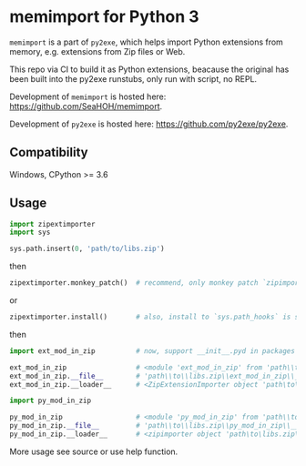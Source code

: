 memimport for Python 3
========================

`memimport` is a part of `py2exe`, which helps import Python extensions from
memory, e.g. extensions from Zip files or Web.

This repo via CI to build it as Python extensions, beacause the original has
been built into the py2exe runstubs, only run with script, no REPL.

Development of `memimport` is hosted here: https://github.com/SeaHOH/memimport.

Development of `py2exe` is hosted here: https://github.com/py2exe/py2exe.


Compatibility
-------------

Windows, CPython >= 3.6


Usage
-----

```python
import zipextimporter
import sys

sys.path.insert(0, 'path/to/libs.zip')
```

then

```python
zipextimporter.monkey_patch()  # recommend, only monkey patch `zipimport.zipimporter`
```

or

```python
zipextimporter.install()       # also, install to `sys.path_hooks` is still available
```

then

```python
import ext_mod_in_zip          # now, support __init__.pyd in packages

ext_mod_in_zip                 # <module 'ext_mod_in_zip' from 'path\\to\\libs.zip\\ext_mod_in_zip\\__init__.pyd'>
ext_mod_in_zip.__file__        # 'path\\to\\libs.zip\\ext_mod_in_zip\\__init__.pyd'>
ext_mod_in_zip.__loader__      # <ZipExtensionImporter object 'path\to\libs.zip\'>

import py_mod_in_zip

py_mod_in_zip                  # <module 'py_mod_in_zip' from 'path\\to\\libs.zip\\py_mod_in_zip\\__init__.py'>
py_mod_in_zip.__file__         # 'path\\to\\libs.zip\\py_mod_in_zip\\__init__.py'>
py_mod_in_zip.__loader__       # <zipimporter object 'path\to\libs.zip\'>
```

More usage see source or use help function.
